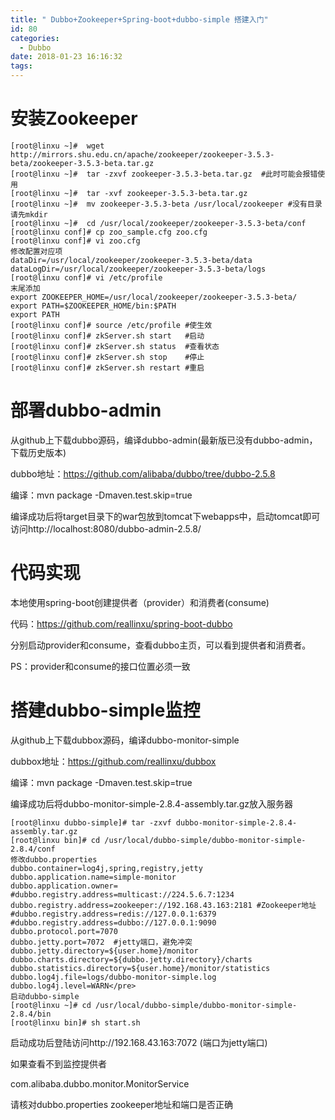 ```yaml
---
title: " Dubbo+Zookeeper+Spring-boot+dubbo-simple 搭建入门"
id: 80
categories:
  - Dubbo
date: 2018-01-23 16:16:32
tags:
---
```


# 安装Zookeeper #
	[root@linxu ~]#  wget http://mirrors.shu.edu.cn/apache/zookeeper/zookeeper-3.5.3-beta/zookeeper-3.5.3-beta.tar.gz
	[root@linxu ~]#  tar -zxvf zookeeper-3.5.3-beta.tar.gz  #此时可能会报错使用 
	[root@linxu ~]#  tar -xvf zookeeper-3.5.3-beta.tar.gz 
	[root@linxu ~]#  mv zookeeper-3.5.3-beta /usr/local/zookeeper #没有目录请先mkdir
	[root@linxu ~]#  cd /usr/local/zookeeper/zookeeper-3.5.3-beta/conf
	[root@linxu conf]# cp zoo_sample.cfg zoo.cfg
	[root@linxu conf]# vi zoo.cfg 
	修改配置对应项
	dataDir=/usr/local/zookeeper/zookeeper-3.5.3-beta/data
	dataLogDir=/usr/local/zookeeper/zookeeper-3.5.3-beta/logs
	[root@linxu conf]# vi /etc/profile
	末尾添加
	export ZOOKEEPER_HOME=/usr/local/zookeeper/zookeeper-3.5.3-beta/
	export PATH=$ZOOKEEPER_HOME/bin:$PATH
	export PATH
	[root@linxu conf]# source /etc/profile #使生效
	[root@linxu conf]# zkServer.sh start   #启动
	[root@linxu conf]# zkServer.sh status  #查看状态
	[root@linxu conf]# zkServer.sh stop    #停止
	[root@linxu conf]# zkServer.sh restart #重启


# 部署dubbo-admin #

从github上下载dubbo源码，编译dubbo-admin(最新版已没有dubbo-admin，下载历史版本)

dubbo地址：https://github.com/alibaba/dubbo/tree/dubbo-2.5.8

编译：mvn package -Dmaven.test.skip=true

编译成功后将target目录下的war包放到tomcat下webapps中，启动tomcat即可访问http://localhost:8080/dubbo-admin-2.5.8/

# 代码实现 #
本地使用spring-boot创建提供者（provider）和消费者(consume) 

代码：https://github.com/reallinxu/spring-boot-dubbo

分别启动provider和consume，查看dubbo主页，可以看到提供者和消费者。

PS：provider和consume的接口位置必须一致

# 搭建dubbo-simple监控 #

从github上下载dubbox源码，编译dubbo-monitor-simple

dubbox地址：https://github.com/reallinxu/dubbox

编译：mvn package -Dmaven.test.skip=true

编译成功后将dubbo-monitor-simple-2.8.4-assembly.tar.gz放入服务器  

	[root@linxu dubbo-simple]# tar -zxvf dubbo-monitor-simple-2.8.4-assembly.tar.gz
	[root@linxu bin]# cd /usr/local/dubbo-simple/dubbo-monitor-simple-2.8.4/conf
	修改dubbo.properties
	dubbo.container=log4j,spring,registry,jetty
	dubbo.application.name=simple-monitor
	dubbo.application.owner=
	#dubbo.registry.address=multicast://224.5.6.7:1234
	dubbo.registry.address=zookeeper://192.168.43.163:2181 #Zookeeper地址
	#dubbo.registry.address=redis://127.0.0.1:6379
	#dubbo.registry.address=dubbo://127.0.0.1:9090
	dubbo.protocol.port=7070
	dubbo.jetty.port=7072  #jetty端口，避免冲突
	dubbo.jetty.directory=${user.home}/monitor
	dubbo.charts.directory=${dubbo.jetty.directory}/charts
	dubbo.statistics.directory=${user.home}/monitor/statistics
	dubbo.log4j.file=logs/dubbo-monitor-simple.log
	dubbo.log4j.level=WARN</pre>
	启动dubbo-simple
	[root@linxu ~]# cd /usr/local/dubbo-simple/dubbo-monitor-simple-2.8.4/bin
	[root@linxu bin]# sh start.sh
启动成功后登陆访问http://192.168.43.163:7072 (端口为jetty端口)

如果查看不到监控提供者

com.alibaba.dubbo.monitor.MonitorService

请核对dubbo.properties zookeeper地址和端口是否正确
